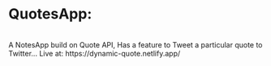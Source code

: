 # QuotesApp:
<br>
A NotesApp build on Quote API, Has a feature to Tweet a particular quote to Twitter...
Live at: https://dynamic-quote.netlify.app/
